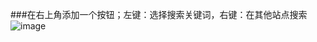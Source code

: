 ###在右上角添加一个按钮；左键：选择搜索关键词，右键：在其他站点搜索
![image](https://greasyfork.org/system/screenshots/screenshots/000/004/164/original/1.png?1463203165)
